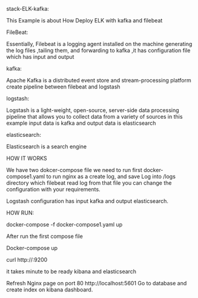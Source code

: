 stack-ELK-kafka:

This Example is about How Deploy ELK with kafka and filebeat

FileBeat:

Essentially, Filebeat is a logging agent installed on the machine generating the log files ,tailing them, and forwarding to kafka ,it has configuration file which has input and output

kafka:

Apache Kafka is a distributed event store and stream-processing platform create pipeline between filebeat and logstash


logstash:


Logstash is a light-weight, open-source, server-side data processing pipeline that allows you to collect data from a variety of sources in this example input data is kafka and output data is elasticsearch


elasticsearch:


Elasticsearch is a search engine


HOW IT WORKS


We have two dokcer-compose file we need to run first docker-compose1.yaml to run nginx as a create log, and save Log into /logs directory which filebeat read log from that file you can change the configuration with your requirements.


Logstash configuration has input kafka and output elasticsearch.


HOW RUN:


docker-compose -f docker-compose1.yaml up


After run the first compose file


Docker-compose up


curl http://<MACHINE-IP>:9200


it takes minute to be ready kibana and elasticsearch


Refresh Nginx page on port 80
http://localhost:5601
Go to database and create index on kibana dashboard.
